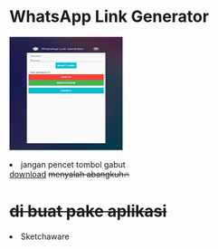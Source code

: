 # WhatsApp Link Generator
<pre><img src="wa.png" width="200" height="200" /></pre>
<li>jangan pencet tombol gabut</li>
<a href="https://github.com/elangredcyberteam/P/raw/main/link.apk">download</a>
<del>menyalah abangkuh🔥</del>
<del><h1>di buat pake aplikasi</h1></del><li>Sketchaware</li>
